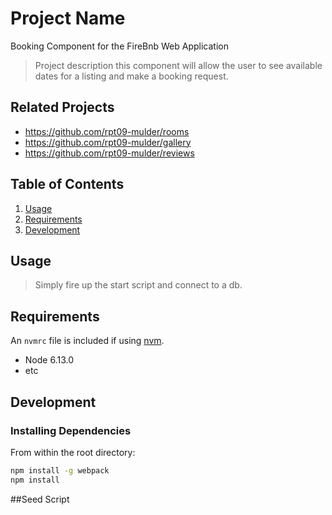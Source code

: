 # Project Name
Booking Component for the FireBnb Web Application

> Project description
this component will allow the user to see available dates for a listing and make a booking request. 

## Related Projects

  - https://github.com/rpt09-mulder/rooms
  - https://github.com/rpt09-mulder/gallery
  - https://github.com/rpt09-mulder/reviews


## Table of Contents

1. [Usage](#Usage)
1. [Requirements](#requirements)
1. [Development](#development)

## Usage

> Simply fire up the start script and connect to a db.

## Requirements

An `nvmrc` file is included if using [nvm](https://github.com/creationix/nvm).

- Node 6.13.0
- etc

## Development

### Installing Dependencies

From within the root directory:

```sh
npm install -g webpack
npm install
```

##Seed Script 

